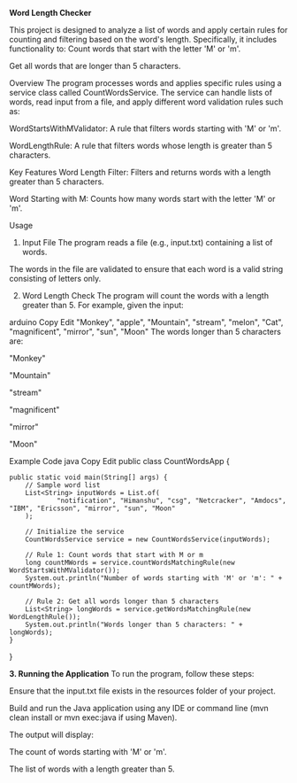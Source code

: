 **Word Length Checker**

This project is designed to analyze a list of words and apply certain rules for counting and filtering based on the word's length. Specifically, it includes functionality to:
Count words that start with the letter 'M' or 'm'.

Get all words that are longer than 5 characters.

Overview
The program processes words and applies specific rules using a service class called CountWordsService. The service can handle lists of words, read input from a file, and apply different word validation rules such as:

WordStartsWithMValidator: A rule that filters words starting with 'M' or 'm'.

WordLengthRule: A rule that filters words whose length is greater than 5 characters.

Key Features
Word Length Filter: Filters and returns words with a length greater than 5 characters.

Word Starting with M: Counts how many words start with the letter 'M' or 'm'.

Usage
1. Input File
The program reads a file (e.g., input.txt) containing a list of words.

The words in the file are validated to ensure that each word is a valid string consisting of letters only.

2. Word Length Check
The program will count the words with a length greater than 5. For example, given the input:

arduino
Copy
Edit
"Monkey", "apple", "Mountain", "stream", "melon", "Cat", "magnificent", "mirror", "sun", "Moon"
The words longer than 5 characters are:

"Monkey"

"Mountain"

"stream"

"magnificent"

"mirror"

"Moon"

Example Code
java
Copy
Edit
public class CountWordsApp {

    public static void main(String[] args) {
        // Sample word list
        List<String> inputWords = List.of(
                "notification", "Himanshu", "csg", "Netcracker", "Amdocs", "IBM", "Ericsson", "mirror", "sun", "Moon"
        );

        // Initialize the service
        CountWordsService service = new CountWordsService(inputWords);

        // Rule 1: Count words that start with M or m
        long countMWords = service.countWordsMatchingRule(new WordStartsWithMValidator());
        System.out.println("Number of words starting with 'M' or 'm': " + countMWords);

        // Rule 2: Get all words longer than 5 characters
        List<String> longWords = service.getWordsMatchingRule(new WordLengthRule());
        System.out.println("Words longer than 5 characters: " + longWords);
    }
}

**3. Running the Application**
To run the program, follow these steps:

Ensure that the input.txt file exists in the resources folder of your project.

Build and run the Java application using any IDE or command line (mvn clean install or mvn exec:java if using Maven).

The output will display:

The count of words starting with 'M' or 'm'.

The list of words with a length greater than 5.

